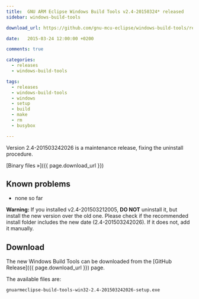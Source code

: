 ```yaml
---
title:  GNU ARM Eclipse Windows Build Tools v2.4-20150324* released
sidebar: windows-build-tools

download_url: https://github.com/gnu-mcu-eclipse/windows-build-tools/releases/tag/v2.4b

date:   2015-03-24 12:00:00 +0200

comments: true

categories:
  - releases
  - windows-build-tools

tags:
  - releases
  - windows-build-tools
  - windows
  - setup
  - build
  - make
  - rm
  - busybox

---
```


Version 2.4-201503242026 is a maintenance release, fixing the uninstall procedure.

[Binary files »]({{ page.download_url }})

## Known problems

* none so far

**Warning:** If you installed v2.4-201503212005, **DO NOT** uninstall it, but install the new version over the old one. Please check if the recommended install folder includes the new date (2.4-201503242026). If it does not, add it manually.

## Download

The new Windows Build Tools can be downloaded from the [GitHub Release]({{ page.download_url }}) page.

The available files are:

	gnuarmeclipse-build-tools-win32-2.4-201503242026-setup.exe
